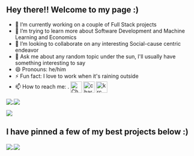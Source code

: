 ## Hey there!! Welcome to my page :)



- 🔭 I’m currently working on a couple of Full Stack projects
- 🌱 I’m trying to learn more about Software Development and Machine Learning and Economics
- 👯 I’m looking to collaborate on any interesting Social-cause centric endeavor
- 💬 Ask me about any random topic under the sun, I'll usually have something interesting to say 
- 😄 Pronouns: he/him
- ⚡ Fun fact: I love to work when it's raining outside 
- 📫 How to reach me: . <a href="https://www.linkedin.com/in/krcharan/" target="blank"><img align="center" src="https://cdn.jsdelivr.net/npm/simple-icons@3.0.1/icons/linkedin.svg" alt="Charan K R" height="30" width="30" /></a>
<a href="https://www.kaggle.com/charankr" target="blank"><img align="center" src="https://cdn.jsdelivr.net/npm/simple-icons@3.0.1/icons/kaggle.svg" alt="charankr" height="30" width="30" /></a>
<a href="https://instagram.com/krcharan_" target="blank"><img align="center" src="https://cdn.jsdelivr.net/npm/simple-icons@3.0.1/icons/instagram.svg" alt="krc_swaag" height="30" width="30" /></a>



<a href="https://github.com/Charan619/Charan619">
  <img align="center" src="https://github-readme-stats.vercel.app/api/top-langs/?username=Charan619&layout=compact&theme=shades-of-purple" />
</a>
<a href="https://github.com/Charan619/Certificates">
  <img align="center" src="https://github-readme-stats.vercel.app/api/pin/?username=Charan619&repo=Certificates&theme=shades-of-purple" />
</a>

![](https://komarev.com/ghpvc/?username=Charan619&color=blue)

## I have pinned a few of my best projects below :)

<a href="https://github.com/Charan619/E-Trader-Hub">
  <img align="center" src="https://github-readme-stats.vercel.app/api/pin/?username=Charan619&repo=E-Trader-Hub&theme=shades-of-purple" />
</a>

<a href="https://github.com/Charan619/Ergonomic-Risk-Assessment">
  <img align="center" src="https://github-readme-stats.vercel.app/api/pin/?username=Charan619&repo=Ergonomic-Risk-Assessment&theme=shades-of-purple" />
</a>




